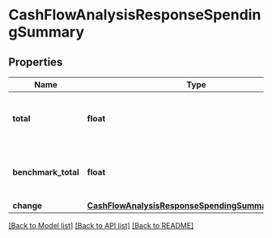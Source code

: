 # CashFlowAnalysisResponseSpendingSummary

## Properties
Name | Type | Description | Notes
------------ | ------------- | ------------- | -------------
**total** | **float** | Total spending over the base time period | [optional] 
**benchmark_total** | **float** | Total spending over the benchmark time period | [optional] 
**change** | [**CashFlowAnalysisResponseSpendingSummaryChange**](CashFlowAnalysisResponseSpendingSummaryChange.md) |  | [optional] 

[[Back to Model list]](../README.md#documentation-for-models) [[Back to API list]](../README.md#documentation-for-api-endpoints) [[Back to README]](../README.md)


